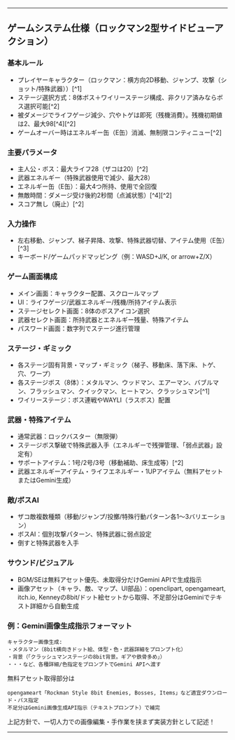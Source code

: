 
***

## ゲームシステム仕様（ロックマン2型サイドビューアクション）

### 基本ルール

- プレイヤーキャラクター（ロックマン：横方向2D移動、ジャンプ、攻撃（ショット/特殊武器））[^1]
- ステージ選択方式：8体ボス＋ワイリーステージ構成、非クリア済みならボス選択可能[^2]
- 被ダメージでライフゲージ減少、穴やトゲは即死（残機消費）。残機初期値は2、最大98[^4][^2]
- ゲームオーバー時はエネルギー缶（E缶）消滅、無制限コンティニュー[^2]


### 主要パラメータ

- 主人公・ボス：最大ライフ28（ザコは20）[^2]
- 武器エネルギー（特殊武器使用で減少、最大28）
- エネルギー缶（E缶）：最大4つ所持、使用で全回復
- 無敵時間：ダメージ受け後約2秒間（点滅状態）[^4][^2]
- スコア無し（廃止）[^2]


### 入力操作

- 左右移動、ジャンプ、梯子昇降、攻撃、特殊武器切替、アイテム使用（E缶）[^3]
- キーボード/ゲームパッドマッピング（例：WASD+J/K, or arrow+Z/X）


### ゲーム画面構成

- メイン画面：キャラクター配置、スクロールマップ
- UI：ライフゲージ/武器エネルギー/残機/所持アイテム表示
- ステージセレクト画面：8体のボスアイコン選択
- 武器セレクト画面：所持武器とエネルギー残量、特殊アイテム
- パスワード画面：数字列でステージ進行管理


### ステージ・ギミック

- 各ステージ固有背景・マップ・ギミック（梯子、移動床、落下床、トゲ、穴、ワープ）
- 各ステージボス（8体）：メタルマン、ウッドマン、エアーマン、バブルマン、フラッシュマン、クイックマン、ヒートマン、クラッシュマン[^1]
- ワイリーステージ：ボス連戦やWAYLI（ラスボス）配置


### 武器・特殊アイテム

- 通常武器：ロックバスター（無限弾）
- ステージボス撃破で特殊武器入手（エネルギーで残弾管理、「弱点武器」設定有）
- サポートアイテム：1号/2号/3号（移動補助、床生成等）[^2]
- 武器エネルギーアイテム・ライフエネルギー・1UPアイテム（無料アセットまたはGemini生成）


### 敵/ボスAI

- ザコ敵複数種類（移動/ジャンプ/投擲/特殊行動パターン各1～3バリエーション）
- ボスAI：個別攻撃パターン、特殊武器に弱点設定
- 倒すと特殊武器を入手


### サウンド/ビジュアル

- BGM/SEは無料アセット優先、未取得分だけGemini APIで生成指示
- 画像アセット（キャラ、敵、マップ、UI部品）：openclipart, opengameart, itch.io, Kenneyの8bit/ドット絵セットから取得、不足部分はGeminiでテキスト詳細から自動生成


### 例：Gemini画像生成指示フォーマット

```
キャラクター画像生成:
・メタルマン（8bit横向きドット絵、体型・色・武器詳細をプロンプト化）
・背景（「クラッシュマンステージの8bit背景。ギアや鉄骨多め」）
・・・など、各種詳細/色指定をプロンプトでGemini APIへ渡す
```

無料アセット取得部分は

```
opengameart「Rockman Style 8bit Enemies, Bosses, Items」など適宜ダウンロード・パス指定
不足分はGemini画像生成API指示（テキストプロンプト）で補完
```

上記方針で、一切人力での画像編集・手作業を挟まず実装方針として記述！

***

